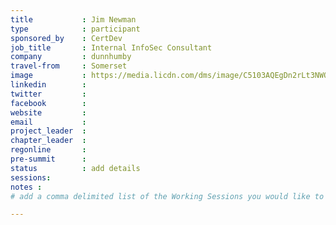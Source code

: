 ```yaml
---
title           : Jim Newman
type            : participant
sponsored_by    : CertDev
job_title       : Internal InfoSec Consultant
company         : dunnhumby
travel-from     : Somerset
image           : https://media.licdn.com/dms/image/C5103AQEgDn2rLt3NWQ/profile-displayphoto-shrink_200_200/0?e=1529272800&v=beta&t=TKRL8JRw7rNb-Dge4vXFUcg_OT2QTnH3rVca6NW8tto
linkedin        : 
twitter         :
facebook        :
website         :
email           :
project_leader  :
chapter_leader  :
regonline       :
pre-summit      :
status          : add details
sessions:
notes :
# add a comma delimited list of the Working Sessions you would like to attend in the meta above (use the session's title) e.g. sessions: Security Playbooks Diagrams, Hackathon Daily Sessions

---
```


<!-- put more details about participant here -->
